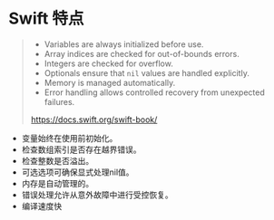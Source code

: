# Swift 特点

> - Variables are always initialized before use.
> - Array indices are checked for out-of-bounds errors.
> - Integers are checked for overflow.
> - Optionals ensure that `nil` values are handled explicitly.
> - Memory is managed automatically.
> - Error handling allows controlled recovery from unexpected failures.
>
> https://docs.swift.org/swift-book/



- 变量始终在使用前初始化。
- 检查数组索引是否存在越界错误。
- 检查整数是否溢出。
- 可选选项可确保显式处理nil值。
- 内存是自动管理的。
- 错误处理允许从意外故障中进行受控恢复。
- 编译速度快